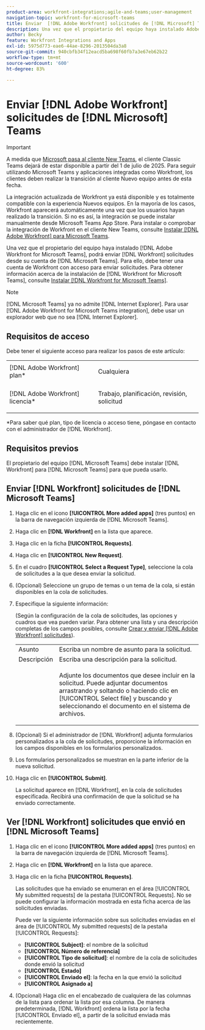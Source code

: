 ```yaml
---
product-area: workfront-integrations;agile-and-teams;user-management
navigation-topic: workfront-for-microsoft-teams
title: Enviar  [!DNL Adobe Workfront] solicitudes de [!DNL Microsoft] Teams
description: Una vez que el propietario del equipo haya instalado Adobe Workfront para Microsoft Teams, podrá enviar solicitudes de Workfront desde su cuenta de Microsoft Teams. Para ello, debe tener una cuenta de Workfront con acceso para enviar solicitudes. Para obtener información sobre la instalación de Workfront para Microsoft Teams, consulte Instalación de Workfront para Microsoft Teams.
author: Becky
feature: Workfront Integrations and Apps
exl-id: 5975d773-eae6-44ae-8296-2013504da3a8
source-git-commit: 940cbfb34f12eacd5ba698f60fb7a3e67eb62b22
workflow-type: tm+mt
source-wordcount: '600'
ht-degree: 83%

---
```


# Enviar [!DNL Adobe Workfront] solicitudes de [!DNL Microsoft] Teams

>[!IMPORTANT]
>
>A medida que [Microsoft pasa al cliente New Teams](https://learn.microsoft.com/en-us/microsoftteams/teams-classic-client-end-of-availability), el cliente Classic Teams dejará de estar disponible a partir del 1 de julio de 2025. Para seguir utilizando Microsoft Teams y aplicaciones integradas como Workfront, los clientes deben realizar la transición al cliente Nuevo equipo antes de esta fecha.
>
>La integración actualizada de Workfront ya está disponible y es totalmente compatible con la experiencia Nuevos equipos. En la mayoría de los casos, Workfront aparecerá automáticamente una vez que los usuarios hayan realizado la transición. Si no es así, la integración se puede instalar manualmente desde Microsoft Teams App Store. Para instalar o comprobar la integración de Workfront en el cliente New Teams, consulte [Instalar [!DNL Adobe Workfront] para Microsoft Teams](/help/quicksilver/workfront-integrations-and-apps/using-workfront-with-microsoft-teams/install-workfront-ms-teams.md).

Una vez que el propietario del equipo haya instalado [!DNL Adobe Workfront for Microsoft Teams], podrá enviar [!DNL Workfront] solicitudes desde su cuenta de [!DNL Microsoft Teams]. Para ello, debe tener una cuenta de Workfront con acceso para enviar solicitudes. Para obtener información acerca de la instalación de [!DNL Workfront for Microsoft Teams], consulte [Instalar [!DNL Workfront for Microsoft Teams]](../../workfront-integrations-and-apps/using-workfront-with-microsoft-teams/install-workfront-ms-teams.md).

>[!NOTE]
>
>[!DNL Microsoft Teams] ya no admite [!DNL Internet Explorer]. Para usar [!DNL Adobe Workfront for Microsoft Teams integration], debe usar un explorador web que no sea [!DNL Internet Explorer].


## Requisitos de acceso

Debe tener el siguiente acceso para realizar los pasos de este artículo:

<table style="table-layout:auto"> 
 <col> 
 <col> 
 <tbody> 
  <tr> 
   <td role="rowheader">[!DNL Adobe Workfront] plan*</td> 
   <td> <p>Cualquiera</p> </td> 
  </tr> 
  <tr> 
   <td role="rowheader">[!DNL Adobe Workfront] licencia*</td> 
   <td> <p>Trabajo, planificación, revisión, solicitud</p> </td> 
  </tr> 
 </tbody> 
</table>

&#42;Para saber qué plan, tipo de licencia o acceso tiene, póngase en contacto con el administrador de [!DNL Workfront].

## Requisitos previos

El propietario del equipo [!DNL Microsoft Teams] debe instalar [!DNL Workfront] para [!DNL Microsoft Teams] para que pueda usarlo.

## Enviar [!DNL Workfront] solicitudes de [!DNL Microsoft Teams]

1. Haga clic en el icono **[!UICONTROL More added apps]** (tres puntos) en la barra de navegación izquierda de [!DNL Microsoft Teams].

1. Haga clic en **[!DNL Workfront]** en la lista que aparece.
1. Haga clic en la ficha **[!UICONTROL Requests]**.
1. Haga clic en **[!UICONTROL New Request]**.
1. En el cuadro **[!UICONTROL Select a Request Type]**, seleccione la cola de solicitudes a la que desea enviar la solicitud.
1. (Opcional) Seleccione un grupo de temas o un tema de la cola, si están disponibles en la cola de solicitudes.
1. Especifique la siguiente información:

   (Según la configuración de la cola de solicitudes, las opciones y cuadros que vea pueden variar. Para obtener una lista y una descripción completas de los campos posibles, consulte [Crear y enviar [!DNL Adobe Workfront] solicitudes](../../manage-work/requests/create-requests/create-submit-requests.md)).

   <table style="table-layout:auto"> 
    <col> 
    <col> 
    <tbody> 
     <tr> 
      <td role="rowheader">Asunto</td> 
      <td>Escriba un nombre de asunto para la solicitud.</td> 
     </tr> 
     <tr> 
      <td role="rowheader">Descripción</td> 
      <td>Escriba una descripción para la solicitud.</td> 
     </tr> 
     <tr> 
      <td role="rowheader"> </td> 
      <td> <p>Adjunte los documentos que desee incluir en la solicitud. Puede adjuntar documentos arrastrando y soltando o haciendo clic en [!UICONTROL Select file] y buscando y seleccionando el documento en el sistema de archivos.</p> </td> 
     </tr> 
    </tbody> 
   </table>

1. (Opcional) Si el administrador de [!DNL Workfront] adjunta formularios personalizados a la cola de solicitudes, proporcione la información en los campos disponibles en los formularios personalizados.
1. Los formularios personalizados se muestran en la parte inferior de la nueva solicitud.
1. Haga clic en **[!UICONTROL Submit]**.

   La solicitud aparece en [!DNL Workfront], en la cola de solicitudes especificada. Recibirá una confirmación de que la solicitud se ha enviado correctamente.

## Ver [!DNL Workfront] solicitudes que envió en [!DNL Microsoft Teams]

1. Haga clic en el icono **[!UICONTROL More added apps]** (tres puntos) en la barra de navegación izquierda de [!DNL Microsoft Teams].

1. Haga clic en **[!DNL Workfront]** en la lista que aparece.
1. Haga clic en la ficha **[!UICONTROL Requests]**.

   Las solicitudes que ha enviado se enumeran en el área [!UICONTROL My submitted requests] de la pestaña [!UICONTROL Requests]. No se puede configurar la información mostrada en esta ficha acerca de las solicitudes enviadas.

   Puede ver la siguiente información sobre sus solicitudes enviadas en el área de [!UICONTROL My submitted requests] de la pestaña [!UICONTROL Requests]:

   * **[!UICONTROL Subject]**: el nombre de la solicitud
   * **[!UICONTROL Número de referencia]**
   * **[!UICONTROL Tipo de solicitud]**: el nombre de la cola de solicitudes donde envió la solicitud
   * **[!UICONTROL Estado]**
   * **[!UICONTROL Enviado el]**: la fecha en la que envió la solicitud
   * **[!UICONTROL Asignado a]**

1. (Opcional) Haga clic en el encabezado de cualquiera de las columnas de la lista para ordenar la lista por esa columna. De manera predeterminada, [!DNL Workfront] ordena la lista por la fecha [!UICONTROL Enviado el], a partir de la solicitud enviada más recientemente.
